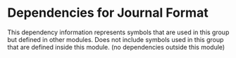 
# Dependencies for Journal Format
This dependency information represents symbols that are used in this group but defined in other modules.  Does not include symbols used in this group that are defined inside this module.
(no dependencies outside this module)
